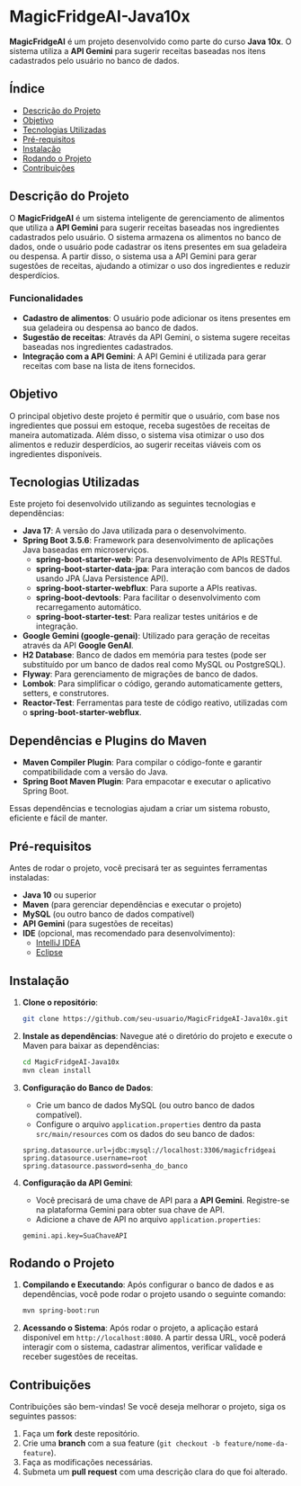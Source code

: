 # MagicFridgeAI-Java10x

**MagicFridgeAI** é um projeto desenvolvido como parte do curso **Java 10x**. O sistema utiliza a **API Gemini** para sugerir receitas baseadas nos itens cadastrados pelo usuário no banco de dados. 

## Índice

- [Descrição do Projeto](#descrição-do-projeto)
- [Objetivo](#objetivo)
- [Tecnologias Utilizadas](#tecnologias-utilizadas)
- [Pré-requisitos](#pré-requisitos)
- [Instalação](#instalação)
- [Rodando o Projeto](#rodando-o-projeto)
- [Contribuições](#contribuições)

## Descrição do Projeto

O **MagicFridgeAI** é um sistema inteligente de gerenciamento de alimentos que utiliza a **API Gemini** para sugerir receitas baseadas nos ingredientes cadastrados pelo usuário. O sistema armazena os alimentos no banco de dados, onde o usuário pode cadastrar os itens presentes em sua geladeira ou despensa. A partir disso, o sistema usa a API Gemini para gerar sugestões de receitas, ajudando a otimizar o uso dos ingredientes e reduzir desperdícios.

### Funcionalidades

- **Cadastro de alimentos**: O usuário pode adicionar os itens presentes em sua geladeira ou despensa ao banco de dados.
- **Sugestão de receitas**: Através da API Gemini, o sistema sugere receitas baseadas nos ingredientes cadastrados.
- **Integração com a API Gemini**: A API Gemini é utilizada para gerar receitas com base na lista de itens fornecidos.

## Objetivo

O principal objetivo deste projeto é permitir que o usuário, com base nos ingredientes que possui em estoque, receba sugestões de receitas de maneira automatizada. Além disso, o sistema visa otimizar o uso dos alimentos e reduzir desperdícios, ao sugerir receitas viáveis com os ingredientes disponíveis.

## Tecnologias Utilizadas

Este projeto foi desenvolvido utilizando as seguintes tecnologias e dependências:

- **Java 17**: A versão do Java utilizada para o desenvolvimento.
- **Spring Boot 3.5.6**: Framework para desenvolvimento de aplicações Java baseadas em microserviços.
  - **spring-boot-starter-web**: Para desenvolvimento de APIs RESTful.
  - **spring-boot-starter-data-jpa**: Para interação com bancos de dados usando JPA (Java Persistence API).
  - **spring-boot-starter-webflux**: Para suporte a APIs reativas.
  - **spring-boot-devtools**: Para facilitar o desenvolvimento com recarregamento automático.
  - **spring-boot-starter-test**: Para realizar testes unitários e de integração.
- **Google Gemini (google-genai)**: Utilizado para geração de receitas através da API **Google GenAI**.
- **H2 Database**: Banco de dados em memória para testes (pode ser substituído por um banco de dados real como MySQL ou PostgreSQL).
- **Flyway**: Para gerenciamento de migrações de banco de dados.
- **Lombok**: Para simplificar o código, gerando automaticamente getters, setters, e construtores.
- **Reactor-Test**: Ferramentas para teste de código reativo, utilizadas com o **spring-boot-starter-webflux**.

## Dependências e Plugins do Maven

- **Maven Compiler Plugin**: Para compilar o código-fonte e garantir compatibilidade com a versão do Java.
- **Spring Boot Maven Plugin**: Para empacotar e executar o aplicativo Spring Boot.

Essas dependências e tecnologias ajudam a criar um sistema robusto, eficiente e fácil de manter.


## Pré-requisitos

Antes de rodar o projeto, você precisará ter as seguintes ferramentas instaladas:

- **Java 10** ou superior
- **Maven** (para gerenciar dependências e executar o projeto)
- **MySQL** (ou outro banco de dados compatível)
- **API Gemini** (para sugestões de receitas)
- **IDE** (opcional, mas recomendado para desenvolvimento):
  - [IntelliJ IDEA](https://www.jetbrains.com/idea/) 
  - [Eclipse](https://www.eclipse.org/)

## Instalação

1. **Clone o repositório**:
    ```bash
    git clone https://github.com/seu-usuario/MagicFridgeAI-Java10x.git
    ```

2. **Instale as dependências**:
    Navegue até o diretório do projeto e execute o Maven para baixar as dependências:
    ```bash
    cd MagicFridgeAI-Java10x
    mvn clean install
    ```

3. **Configuração do Banco de Dados**:
    - Crie um banco de dados MySQL (ou outro banco de dados compatível).
    - Configure o arquivo `application.properties` dentro da pasta `src/main/resources` com os dados do seu banco de dados:
    
    ```properties
    spring.datasource.url=jdbc:mysql://localhost:3306/magicfridgeai
    spring.datasource.username=root
    spring.datasource.password=senha_do_banco
    ```

4. **Configuração da API Gemini**:
    - Você precisará de uma chave de API para a **API Gemini**. Registre-se na plataforma Gemini para obter sua chave de API.
    - Adicione a chave de API no arquivo `application.properties`:
    
    ```properties
    gemini.api.key=SuaChaveAPI
    ```



## Rodando o Projeto

1. **Compilando e Executando**:
    Após configurar o banco de dados e as dependências, você pode rodar o projeto usando o seguinte comando:
    ```bash
    mvn spring-boot:run
    ```

2. **Acessando o Sistema**:
    Após rodar o projeto, a aplicação estará disponível em `http://localhost:8080`. A partir dessa URL, você poderá interagir com o sistema, cadastrar alimentos, verificar validade e receber sugestões de receitas.

## Contribuições

Contribuições são bem-vindas! Se você deseja melhorar o projeto, siga os seguintes passos:

1. Faça um **fork** deste repositório.
2. Crie uma **branch** com a sua feature (`git checkout -b feature/nome-da-feature`).
3. Faça as modificações necessárias.
4. Submeta um **pull request** com uma descrição clara do que foi alterado.




